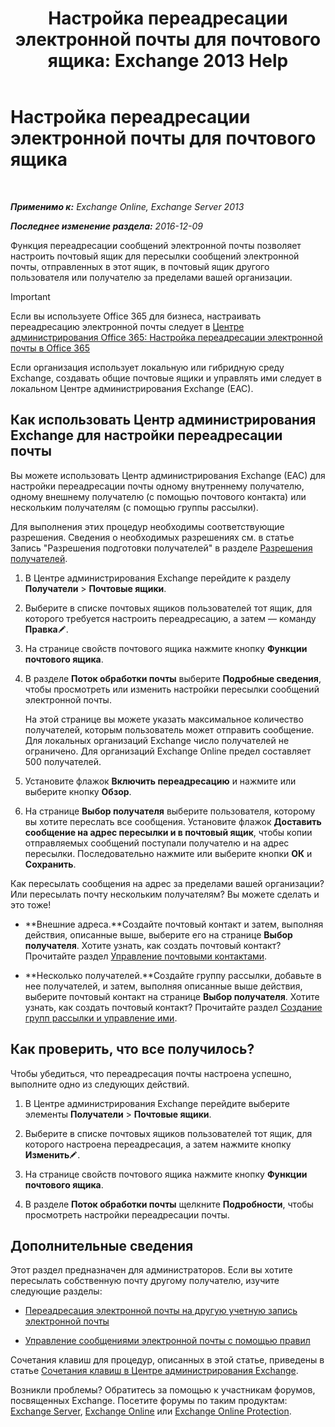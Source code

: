 ﻿---
title: 'Настройка переадресации электронной почты для почтового ящика: Exchange 2013 Help'
TOCTitle: Настройка переадресации электронной почты для почтового ящика
ms:assetid: c7a7afaf-577e-49d6-8cee-bb4c4a5d570b
ms:mtpsurl: https://technet.microsoft.com/ru-ru/library/Dd351134(v=EXCHG.150)
ms:contentKeyID: 50556483
ms.date: 04/30/2018
mtps_version: v=EXCHG.150
ms.translationtype: HT
---

# Настройка переадресации электронной почты для почтового ящика

 

_**Применимо к:** Exchange Online, Exchange Server 2013_

_**Последнее изменение раздела:** 2016-12-09_

Функция переадресации сообщений электронной почты позволяет настроить почтовый ящик для пересылки сообщений электронной почты, отправленных в этот ящик, в почтовый ящик другого пользователя или получателю за пределами вашей организации.

> [!IMPORTANT]  
> Если вы используете Office 365 для бизнеса, настраивать переадресацию электронной почты следует в <a href="https://go.microsoft.com/fwlink/p/?linkid=834774">Центре администрирования Office 365: Настройка переадресации электронной почты в Office 365</a>


Если организация использует локальную или гибридную среду Exchange, создавать общие почтовые ящики и управлять ими следует в локальном Центре администрирования Exchange (EAC).

## Как использовать Центр администрирования Exchange для настройки переадресации почты

Вы можете использовать Центр администрирования Exchange (EAC) для настройки переадресации почты одному внутреннему получателю, одному внешнему получателю (с помощью почтового контакта) или нескольким получателям (с помощью группы рассылки).

Для выполнения этих процедур необходимы соответствующие разрешения. Сведения о необходимых разрешениях см. в статье Запись "Разрешения подготовки получателей" в разделе [Разрешения получателей](recipients-permissions-exchange-2013-help.md).

1.  В Центре администрирования Exchange перейдите к разделу **Получатели** \> **Почтовые ящики**.

2.  Выберите в списке почтовых ящиков пользователей тот ящик, для которого требуется настроить переадресацию, а затем — команду **Правка**![Значок редактирования](images/Bb124582.6f53ccb2-1f13-4c02-bea0-30690e6ea71d(EXCHG.150).gif "Значок редактирования").

3.  На странице свойств почтового ящика нажмите кнопку **Функции почтового ящика**.

4.  В разделе **Поток обработки почты** выберите **Подробные сведения**, чтобы просмотреть или изменить настройки пересылки сообщений электронной почты.
    
    На этой странице вы можете указать максимальное количество получателей, которым пользователь может отправить сообщение. Для локальных организаций Exchange число получателей не ограничено. Для организаций Exchange Online предел составляет 500 получателей.

5.  Установите флажок **Включить переадресацию** и нажмите или выберите кнопку **Обзор**.

6.  На странице **Выбор получателя** выберите пользователя, которому вы хотите переслать все сообщения. Установите флажок **Доставить сообщение на адрес пересылки и в почтовый ящик**, чтобы копии отправляемых сообщений поступали получателю и на адрес пересылки. Последовательно нажмите или выберите кнопки **ОК** и **Сохранить**.

Как пересылать сообщения на адрес за пределами вашей организации? Или пересылать почту нескольким получателям? Вы можете сделать и это тоже\!

  - **Внешние адреса.**Создайте почтовый контакт и затем, выполняя действия, описанные выше, выберите его на странице **Выбор получателя**. Хотите узнать, как создать почтовый контакт? Прочитайте раздел [Управление почтовыми контактами](manage-mail-contacts-exchange-2013-help.md).

  - **Несколько получателей.**Создайте группу рассылки, добавьте в нее получателей, и затем, выполняя описанные выше действия, выберите почтовый контакт на странице **Выбор получателя**. Хотите узнать, как создать почтовый контакт? Прочитайте раздел [Создание групп рассылки и управление ими](create-and-manage-distribution-groups-exchange-2013-help.md).

## Как проверить, что все получилось?

Чтобы убедиться, что переадресация почты настроена успешно, выполните одно из следующих действий.

1.  В Центре администрирования Exchange перейдите выберите элементы **Получатели** \> **Почтовые ящики**.

2.  Выберите в списке почтовых ящиков пользователей тот ящик, для которого настроена переадресация, а затем нажмите кнопку **Изменить**![Значок редактирования](images/Bb124582.6f53ccb2-1f13-4c02-bea0-30690e6ea71d(EXCHG.150).gif "Значок редактирования").

3.  На странице свойств почтового ящика нажмите кнопку **Функции почтового ящика**.

4.  В разделе **Поток обработки почты** щелкните **Подробности**, чтобы просмотреть настройки переадресации почты.

## Дополнительные сведения

Этот раздел предназначен для администраторов. Если вы хотите пересылать собственную почту другому получателю, изучите следующие разделы:

  - [Переадресация электронной почты на другую учетную запись электронной почты](https://go.microsoft.com/fwlink/p/?linkid=510866)

  - [Управление сообщениями электронной почты с помощью правил](https://go.microsoft.com/fwlink/p/?linkid=510869)

Сочетания клавиш для процедур, описанных в этой статье, приведены в статье [Сочетания клавиш в Центре администрирования Exchange](keyboard-shortcuts-in-the-exchange-admin-center-exchange-online-protection-help.md).

Возникли проблемы? Обратитесь за помощью к участникам форумов, посвященных Exchange. Посетите форумы по таким продуктам: [Exchange Server](https://go.microsoft.com/fwlink/p/?linkid=60612), [Exchange Online](https://go.microsoft.com/fwlink/p/?linkid=267542) или [Exchange Online Protection](https://go.microsoft.com/fwlink/p/?linkid=285351).

